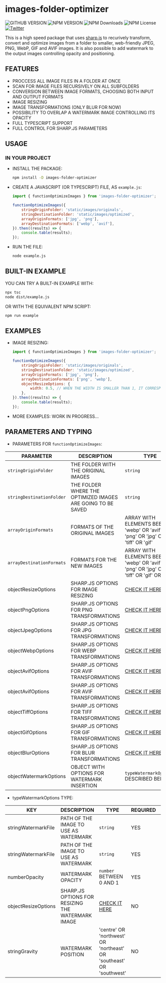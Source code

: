 # images-folder-optimizer

![GITHUB VERSION](https://img.shields.io/github/package-json/v/joaquimnetocel/images-folder-optimizer?label=github%20version&logo=github&color=lightgray) ![NPM VERSION](https://img.shields.io/npm/v/images-folder-optimizer?color=red&logo=npm&label=npm%20version) ![NPM Downloads](https://img.shields.io/npm/dw/images-folder-optimizer?color=red&label=npm%20downloads&logo=npm) ![NPM License](https://img.shields.io/npm/l/images-folder-optimizer?color) [![Twitter](https://img.shields.io/twitter/follow/:twitterHandle.svg?style=social&label=@joaquimnetocel)](https://twitter.com/joaquimnetocel)

This is a high speed package that uses [sharp.js](https://sharp.pixelplumbing.com/) to recurively transform, convert and optimize images from a folder to smaller, web-friendly JPEG, PNG, WebP, GIF and AVIF images. It is also possible to add watermark to the output images controlling opacity and positioning.

## FEATURES

- PROCCESS ALL IMAGE FILES IN A FOLDER AT ONCE
- SCAN FOR IMAGE FILES RECURSIVELY ON ALL SUBFOLDERS
- CONVERSION BETWEEN IMAGE FORMATS, CHOOSING BOTH INPUT AND OUTPUT FORMATS
- IMAGE RESIZING
- IMAGE TRANSFORMATIONS (ONLY BLUR FOR NOW)
- POSSIBILITY TO OVERLAP A WATERMARK IMAGE CONTROLLING ITS OPACITY
- FULL TYPESCRIPT SUPPORT
- FULL CONTROL FOR SHARP.JS PARAMETERS

## USAGE

### IN YOUR PROJECT

- INSTALL THE PACKAGE:

  ```bash
  npm install -D images-folder-optimizer
  ```

- CREATE A JAVASCRIPT (OR TYPESCRIPT) FILE, AS `example.js`:

  ```javascript
  import { functionOptimizeImages } from 'images-folder-optimizer';

  functionOptimizeImages({
      stringOriginFolder: 'static/images/originals',
      stringDestinationFolder: 'static/images/optimized',
      arrayOriginFormats: ['jpg', 'png'],
      arrayDestinationFormats: ['webp', 'avif'],
  }).then((results) => {
      console.table(results);
  });
  ```

- RUN THE FILE:

  ```bash
  node example.js
  ```

## BUILT-IN EXAMPLE

YOU CAN TRY A BUILT-IN EXAMPLE WITH:

  ```bash
  npx tsc
  node dist/example.js
  ```

OR WITH THE EQUIVALENT NPM SCRIPT:

  ```bash
  npm run example
  ```

## EXAMPLES

- IMAGE RESIZING:

  ```javascript
  import { functionOptimizeImages } from 'images-folder-optimizer';

  functionOptimizeImages({
      stringOriginFolder: 'static/images/originals',
      stringDestinationFolder: 'static/images/optimized',
      arrayOriginFormats: ['jpg', 'png'],
      arrayDestinationFormats: ['png', 'webp'],
      objectResizeOptions: {
          width: 0.5, // WHEN THE WIDTH IS SMALLER THAN 1, IT CORRESPONDS TO A PERCENTAGE OF THE ORIGINAL WIDTH AND HEIGHT (IN THIS CASE 50%)
      },
  }).then((results) => {
      console.table(results);
  });
  ```

- MORE EXAMPLES: WORK IN PROGRESS...

## PARAMETERS AND TYPING

- PARAMETERS FOR `functionOptimizeImages`:

| PARAMETER | DESCRIPTION | TYPE | REQUIRED | DEFAULT |
| - | - | - | - | - |
| `stringOriginFolder` | THE FOLDER WITH THE ORIGINAL IMAGES | `string` | YES | - |
| `stringDestinationFolder` | THE FOLDER WHERE THE OPTIMIZED IMAGES ARE GOING TO BE SAVED | `string` | YES | - |
| `arrayOriginFormats` | FORMATS OF THE ORIGINAL IMAGES | ARRAY WITH ELEMENTS BEEING 'webp' OR 'avif' OR 'png' OR 'jpg' OR 'tiff' OR 'gif' | YES | - |
| `arrayDestinationFormats` | FORMATS FOR THE NEW IMAGES | ARRAY WITH ELEMENTS BEEING 'webp' OR 'avif' OR 'png' OR 'jpg' OR 'tiff' OR 'gif' OR 'svg' | YES | - |
| objectResizeOptions | SHARP.JS OPTIONS FOR IMAGE RESIZING | [CHECK IT HERE](https://sharp.pixelplumbing.com/api-resize#resize) | NO | - |
| objectPngOptions | SHARP.JS OPTIONS FOR PNG TRANSFORMATIONS | [CHECK IT HERE](https://sharp.pixelplumbing.com/api-output#png) | NO | - |
| objectJpegOptions | SHARP.JS OPTIONS FOR JPG TRANSFORMATIONS | [CHECK IT HERE](https://sharp.pixelplumbing.com/api-output#jpeg) | NO | - |
| objectWebpOptions | SHARP.JS OPTIONS FOR WEBP TRANSFORMATIONS | [CHECK IT HERE](https://sharp.pixelplumbing.com/api-output#webp) | NO | - |
| objectAvifOptions | SHARP.JS OPTIONS FOR AVIF TRANSFORMATIONS | [CHECK IT HERE](https://sharp.pixelplumbing.com/api-output#avif) | NO | - |
| objectAvifOptions | SHARP.JS OPTIONS FOR AVIF TRANSFORMATIONS | [CHECK IT HERE](https://sharp.pixelplumbing.com/api-output#avif) | NO | - |
| objectTiffOptions | SHARP.JS OPTIONS FOR TIFF TRANSFORMATIONS | [CHECK IT HERE](https://sharp.pixelplumbing.com/api-output#tiff) | NO | - |
| objectGifOptions | SHARP.JS OPTIONS FOR GIF TRANSFORMATIONS | [CHECK IT HERE](https://sharp.pixelplumbing.com/api-output#gif) | NO | - |
| objectBlurOptions | SHARP.JS OPTIONS FOR BLUR TRANSFORMATIONS | [CHECK IT HERE](https://sharp.pixelplumbing.com/api-operation#blur) | NO | - |
| objectWatermarkOptions | OBJECT WITH OPTIONS FOR WATERMARK INSERTION | `typeWatermarkOptions` DESCRIBED BELLOW | NO | - |

- typeWatermarkOptions TYPE:

| KEY | DESCRIPTION | TYPE | REQUIRED | DEFAULT |
| - | - | - | - | - |
| stringWatermarkFile | PATH OF THE IMAGE TO USE AS WATERMARK | `string` | YES | - |
| stringWatermarkFile | PATH OF THE IMAGE TO USE AS WATERMARK | `string` | YES | - |
| numberOpacity | WATERMARK OPACITY | `number` BETWEEN 0 AND 1 | YES | - |
| objectResizeOptions | SHARP.JS OPTIONS FOR RESIZING THE WATERMARK IMAGE | [CHECK IT HERE](https://sharp.pixelplumbing.com/api-resize#resize) | NO | - |
| stringGravity | WATERMARK POSITION | 'centre' OR 'northwest' OR 'northeast' OR 'southeast' OR 'southwest' | NO | `centre` |
